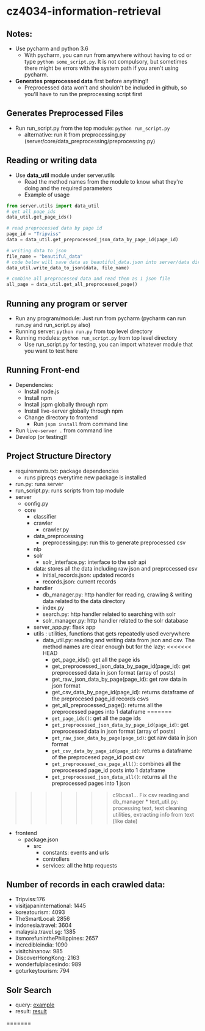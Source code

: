 # cz4034-information-retrieval
## Notes:
* Use pycharm and python 3.6
    * With pycharm, you can run from anywhere without having to cd or type `python some_script.py`. It is not compulsory, but sometimes there might be errors with the system path if you aren't using pycharm.
* **Generates preprocessed data** first before anything!!
    * Preprocessed data won't and shouldn't be included in github, so you'll have to run the preprocessing script first

## Generates Preprocessed Files
* Run run_script.py from the top module: `python run_script.py` 
   * alternative: run it from preprocessing.py (server/core/data_preprocessing/preprocessing.py)

## Reading or writing data
* Use **data_util** module under server.utils
    * Read the method names from the module to know what they're doing and the required parameters
    * Example of usage
```python
from server.utils import data_util
# get all page_ids
data_util.get_page_ids()

# read preprocessed data by page id
page_id = "Tripviss"
data = data_util.get_preprocessed_json_data_by_page_id(page_id)

# writing data to json
file_name = "beautiful_data"
# code below will save data as beautiful_data.json into server/data directory
data_util.write_data_to_json(data, file_name) 

# combine all preprocessed data and read them as 1 json file
all_page = data_util.get_all_preprocessed_page()
```

## Running any program or server
* Run any program/module: Just run from pycharm (pycharm can run run.py and run_script.py also)
* Running server: `python run.py` from top level directory
* Running modules: `python run_script.py` from top level directory
    * Use run_script.py for testing, you can import whatever module that you want to test here
    
## Running Front-end
* Dependencies:
    * Install node.js
    * Install npm
    * Install jspm globally through npm
    * Install live-server globally through npm
    * Change directory to frontend
        * Run `jspm install` from command line
* Run `live-server .` from command line
* Develop (or testing)!

## Project Structure Directory
* requirements.txt: package dependencies
    * runs pipreqs everytime new package is installed
* run.py: runs server
* run_script.py: runs scripts from top module
* server
    * config.py
    * core
        * classifier
        * crawler
            * crawler.py
        * data_preprocessing
            * preprocessing.py: run this to generate preprocessed csv
        * nlp
        * solr
            * solr_interface.py: interface to the solr api
      * data: stores all the data including raw json and preprocessed csv
        * initial_records.json: updated records
        * records.json: current records
      * handler
        * db_manager.py: http handler for reading, crawling & writing data 
        related to the data directory
        * index.py
        * search.py: http handler related to searching with solr
        * solr_manager.py: http handler related to the solr database
      * server_app.py: flask app
      * utils : utilities, functions that gets repeatedly used 
      everywhere
        * data_util.py: reading and writing data from json and csv. The 
        method names are clear enough but for the lazy:
<<<<<<< HEAD
            * get_page_ids(): get all the page ids
            * get_preprocessed_json_data_by_page_id(page_id): get preprocessed data in json format (array of posts)
            * get_raw_json_data_by_page(page_id): get raw data in json format
            * get_csv_data_by_page_id(page_id): returns dataframe of the preprocesed page_id records csvs
            * get_all_preprocessed_page(): returns all the preprocessed pages into 1 dataframe 
=======
            * `get_page_ids()`: get all the page ids
            * `get_preprocessed_json_data_by_page_id(page_id)`: get preprocessed data in json format (array of posts)
            * `get_raw_json_data_by_page(page_id)`: get raw data in json format
            * `get_csv_data_by_page_id(page_id)`: returns a dataframe of the 
            preprocesed page_id post csv
            * `get_preprocessed_csv_page_all()`: combines all the preprocessed 
            page_id posts into 1 dataframe
            * `get_preprocessed_json_data_all()`: returns all the preprocessed 
            pages into 1 json
>>>>>>> c9bcaa1... Fix csv reading and db_manager
        * text_util.py: processing text, text cleaning utilities, extracting
         info from text (like date)
* frontend
    * package.json
        * src
            * constants: events and urls
            * controllers
            * services: all the http requests

## Number of records in each crawled data:
- Tripviss:176
- visitjapaninternational: 1445
- koreatourism: 4093
- TheSmartLocal: 2856
- indonesia.travel: 3604
- malaysia.travel.sg: 1385
- itsmorefuninthePhilippines: 2657
- incredibleindia: 1090
- visitchinanow: 985
- DiscoverHongKong: 2163
- wonderfulplacesindo: 989
- goturkeytourism: 794

## Solr Search
- query: [example](https://gist.github.com/felixputera/1d90ea9e3f929ec300511bbd8db605bf)
- result: [result](https://gist.github.com/felixputera/e9870a3335396cbdeb4b5b804bdcdc0f)

=======
